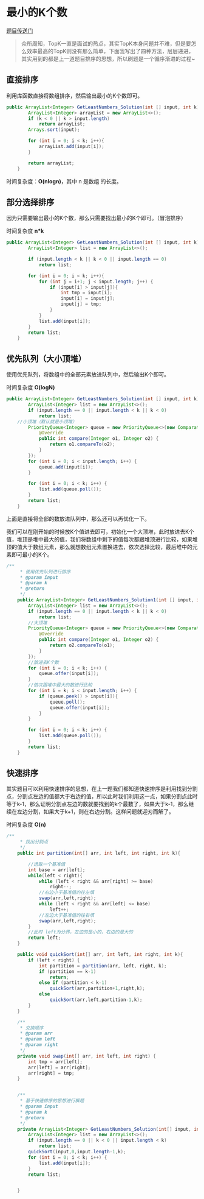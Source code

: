 # 最小的K个数

[题目传送门](https://www.nowcoder.com/practice/6a296eb82cf844ca8539b57c23e6e9bf?tpId=196&tqId=37099&rp=1&ru=%2Fta%2Fjob-code-total&qru=%2Fta%2Fjob-code-total%2Fquestion-ranking&tab=answerKey)

> 众所周知，TopK一直是面试的热点，其实TopK本身问题并不难，但是要怎么效率最高的TopK则没有那么简单，下面我写出了四种方法，层层递进，其实用到的都是上一道题目排序的思想，所以刷题是一个循序渐进的过程~

## 直接排序

利用库函数直接将数组排序，然后输出最小的K个数即可。

```java
public ArrayList<Integer> GetLeastNumbers_Solution(int [] input, int k) {
        ArrayList<Integer> arrayList = new ArrayList<>();
        if (k < 0 || k > input.length)
            return arrayList;
        Arrays.sort(input);

        for (int i = 0; i < k; i++){
            arrayList.add(input[i]);
        }

        return arrayList;
    }
```

时间复杂度：**O(nlogn)**，其中 n 是数组  的长度。

## 部分选择排序

因为只需要输出最小的K个数，那么只需要找出最小的K个即可。（冒泡排序）

时间复杂度 **n*k**

```java
public ArrayList<Integer> GetLeastNumbers_Solution(int [] input, int k) {
        ArrayList<Integer> list = new ArrayList<>();

        if (input.length < k || k < 0 || input.length == 0)
            return list;

        for (int i = 0; i < k; i++){
            for (int j = i+1; j < input.length; j++) {
                if (input[i] > input[j]){
                    int tmp = input[i];
                    input[i] = input[j];
                    input[j] = tmp;
                }
            }
            list.add(input[i]);
        }
        return list;
    }
```



## 优先队列（大小顶堆）

使用优先队列，将数组中的全部元素放进队列中，然后输出K个即可。

时间复杂度 **O(logN)**

```java
public ArrayList<Integer> GetLeastNumbers_Solution(int [] input, int k) {
        ArrayList<Integer> list = new ArrayList<>();
        if (input.length == 0 || input.length < k || k < 0)
            return list;
    //小顶堆（默认就是小顶堆）
        PriorityQueue<Integer> queue = new PriorityQueue<>(new Comparator<Integer>() {
            @Override
            public int compare(Integer o1, Integer o2) {
                return o1.compareTo(o2);
            }
        });
        for (int i = 0; i < input.length; i++) {
            queue.add(input[i]);
        }

        for (int i = 0; i < k; i++) {
            list.add(queue.poll());
        }
        return list;
    }
```

上面是直接将全部的数放进队列中，那么还可以再优化一下。

我们可以在刚开始的时候放K个值进去即可，初始化一个大顶堆，此时放进去K个值，堆顶是堆中最大的值，我们将数组中剩下的值每次都跟堆顶进行比较，如果堆顶的值大于数组元素，那么就想数组元素置换进去，依次选择比较，最后堆中的元素即可最小的K个。

```java
/**
     * 使用优先队列进行排序
     * @param input
     * @param k
     * @return
     */
    public ArrayList<Integer> GetLeastNumbers_Solution1(int [] input, int k) {
        ArrayList<Integer> list = new ArrayList<>();
        if (input.length == 0 || input.length < k || k < 0)
            return list;
        //大顶堆
        PriorityQueue<Integer> queue = new PriorityQueue<>(new Comparator<Integer>() {
            @Override
            public int compare(Integer o1, Integer o2) {
                return o2.compareTo(o1);
            }
        });
        //放进去K个数
        for (int i = 0; i < k; i++) {
            queue.offer(input[i]);
        }
        //依次跟堆中最大的数进行比较
        for (int i = k; i < input.length; i++) {
            if (queue.peek() > input[i]){
                queue.poll();
                queue.offer(input[i]);
            }
        }

        for (int i = 0; i < k; i++) {
            list.add(queue.poll());
        }
        return list;
    }
```



## 快速排序

其实题目可以利用快速排序的思想，在上一题我们都知道快速排序是利用找到分割点，分割点左边的值都大于右边的值，所以此时我们利用这一点，如果分割点此时等于k-1，那么证明分割点左边的数就要找到的k个最数了，如果大于k-1，那么继续在左边分割，如果大于k+1，则在右边分割。这样问题就迎刃而解了。

时间复杂度 **O(n)**

```java
/**
     * 找出分割点
     */
    public int partition(int[] arr, int left, int right, int k){

        //选取一个基准值
        int base = arr[left];
        while(left < right){
            while (left < right && arr[right] >= base)
                right--;
            //右边小于基准值的往左填
            swap(arr,left,right);
            while (left < right && arr[left] <= base)
                left++;
            //左边大于基准值的往右填
            swap(arr,left,right);
        }
        //此时 left为分界，左边的是小的，右边的是大的
        return left;
    }

    public void quickSort(int[] arr, int left, int right, int k){
        if (left < right) {
            int partition = partition(arr, left, right, k);
            if (partition == k-1)
                return;
            else if (partition < k-1)
                quickSort(arr,partition+1,right,k);
            else
                quickSort(arr,left,partition-1,k);
        }
    }

    /**
     * 交换顺序
     * @param arr
     * @param left
     * @param right
     */
    private void swap(int[] arr, int left, int right) {
        int tmp = arr[left];
        arr[left] = arr[right];
        arr[right] = tmp;
    }


    /**
     * 基于快速排序的思想进行解题
     * @param input
     * @param k
     * @return
     */
    private ArrayList<Integer> GetLeastNumbers_Solution(int[] input, int k) {
        ArrayList<Integer> list = new ArrayList<>();
        if (input.length == 0 || k < 0 || input.length < k)
            return list;
        quickSort(input,0,input.length-1,k);
        for (int i = 0; i < k; i++) {
            list.add(input[i]);
        }
        return list;


    }
```

